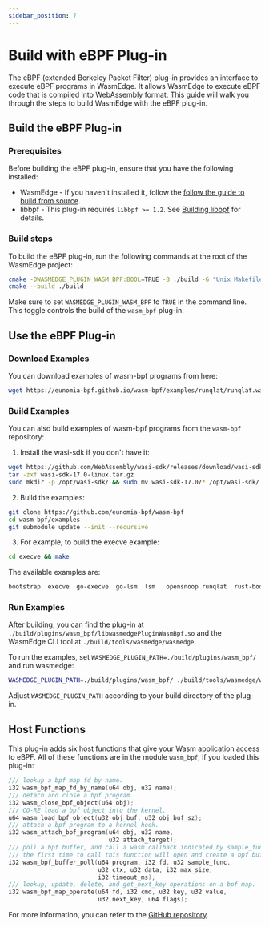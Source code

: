 ```yaml
---
sidebar_position: 7
---
```


# Build with eBPF Plug-in

The eBPF (extended Berkeley Packet Filter) plug-in provides an interface to execute eBPF programs in WasmEdge. It allows WasmEdge to execute eBPF code that is compiled into WebAssembly format. This guide will walk you through the steps to build WasmEdge with the eBPF plug-in.

## Build the eBPF Plug-in

### Prerequisites

Before building the eBPF plug-in, ensure that you have the following installed:

* WasmEdge - If you haven't installed it, follow the [follow the guide to build from source](../os/linux.md).
* libbpf - This plug-in requires `libbpf >= 1.2`. See [Building libbpf](https://github.com/libbpf/libbpf#building-libbpf) for details.

### Build steps

To build the eBPF plug-in, run the following commands at the root of the WasmEdge project:

```bash
cmake -DWASMEDGE_PLUGIN_WASM_BPF:BOOL=TRUE -B ./build -G "Unix Makefiles"
cmake --build ./build
```

Make sure to set `WASMEDGE_PLUGIN_WASM_BPF` to `TRUE` in the command line. This toggle controls the build of the `wasm_bpf` plug-in.

## Use the eBPF Plug-in

### Download Examples

You can download examples of wasm-bpf programs from here:

```bash
wget https://eunomia-bpf.github.io/wasm-bpf/examples/runqlat/runqlat.wasm
```

### Build Examples
You can also build examples of wasm-bpf programs from the `wasm-bpf` repository:

1. Install the wasi-sdk if you don't have it:

```bash
wget https://github.com/WebAssembly/wasi-sdk/releases/download/wasi-sdk-17/wasi-sdk-17.0-linux.tar.gz
tar -zxf wasi-sdk-17.0-linux.tar.gz
sudo mkdir -p /opt/wasi-sdk/ && sudo mv wasi-sdk-17.0/* /opt/wasi-sdk/
```

2. Build the examples:
```bash
git clone https://github.com/eunomia-bpf/wasm-bpf
cd wasm-bpf/examples
git submodule update --init --recursive
```

3. For example, to build the execve example:
```bash
cd execve && make
```

The available examples are:

```bash
bootstrap  execve  go-execve  go-lsm  lsm   opensnoop runqlat  rust-bootstrap  sockfilter  sockops
```

### Run Examples

After building, you can find the plug-in at `./build/plugins/wasm_bpf/libwasmedgePluginWasmBpf.so` and the WasmEdge CLI tool at `./build/tools/wasmedge/wasmedge`.

To run the examples, set `WASMEDGE_PLUGIN_PATH=./build/plugins/wasm_bpf/` and run wasmedge:

```bash
WASMEDGE_PLUGIN_PATH=./build/plugins/wasm_bpf/ ./build/tools/wasmedge/wasmedge execve.wasm
```

Adjust `WASMEDGE_PLUGIN_PATH` according to your build directory of the plug-in.

## Host Functions

This plug-in adds six host functions that give your Wasm application access to eBPF. All of these functions are in the module `wasm_bpf`, if you loaded this plug-in:

```c
/// lookup a bpf map fd by name.
i32 wasm_bpf_map_fd_by_name(u64 obj, u32 name);
/// detach and close a bpf program.
i32 wasm_close_bpf_object(u64 obj);
/// CO-RE load a bpf object into the kernel.
u64 wasm_load_bpf_object(u32 obj_buf, u32 obj_buf_sz);
/// attach a bpf program to a kernel hook.
i32 wasm_attach_bpf_program(u64 obj, u32 name,
                            u32 attach_target);
/// poll a bpf buffer, and call a wasm callback indicated by sample_func.
/// the first time to call this function will open and create a bpf buffer.
i32 wasm_bpf_buffer_poll(u64 program, i32 fd, u32 sample_func,
                         u32 ctx, u32 data, i32 max_size,
                         i32 timeout_ms);
/// lookup, update, delete, and get_next_key operations on a bpf map.
i32 wasm_bpf_map_operate(u64 fd, i32 cmd, u32 key, u32 value,
                         u32 next_key, u64 flags);
```

For more information, you can refer to the [GitHub repository](https://github.com/WasmEdge/WasmEdge/tree/master/plugins/wasmedge_bpf).
